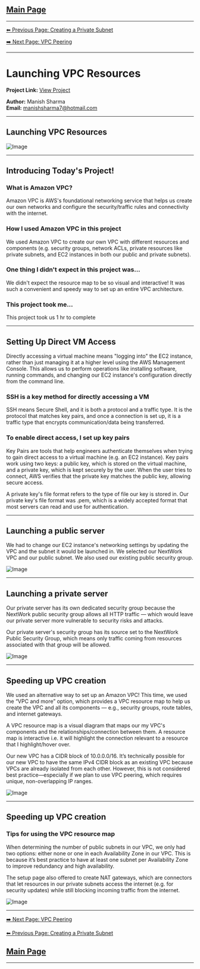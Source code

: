 [Main Page](./README.md)
---

---

[⬅ Previous Page: Creating a Private Subnet](./legendary-aws-networks-private.md)

[➡️ Next Page: VPC Peering](./legendary-aws-networks-peering.md)

---

# Launching VPC Resources

**Project Link:** [View Project](http://learn.nextwork.org/projects/aws-networks-ec2)

**Author:** Manish Sharma  
**Email:** manishsharma7@hotmail.com

---

## Launching VPC Resources

![Image](http://learn.nextwork.org/elated_cyan_peaceful_duck/uploads/aws-networks-ec2_8ee57662)

---

## Introducing Today's Project!

### What is Amazon VPC?

Amazon VPC is AWS's foundational networking service that helps us create our own networks and configure the security/traffic rules and connectivity with the internet.

### How I used Amazon VPC in this project

We used Amazon VPC to create our own VPC with different resources and components (e.g. security groups, network ACLs, private resources like private subnets, and EC2 instances in both our public and private subnets).

### One thing I didn't expect in this project was...

We didn't expect the resource map to be so visual and interactive! It was such a convenient and speedy way to set up an entire VPC architecture.

### This project took me...

This project took us 1 hr to complete

---

## Setting Up Direct VM Access

Directly accessing a virtual machine means "logging into" the EC2 instance, rather than just managing it at a higher level using the AWS Management Console. This allows us to perform operations like installing software, running commands, and changing our EC2 instance's configuration directly from the command line.

### SSH is a key method for directly accessing a VM

SSH means Secure Shell, and it is both a protocol and a traffic type. It is the protocol that matches key pairs, and once a connection is set up, it is a traffic type that encrypts communication/data being transferred.

### To enable direct access, I set up key pairs

Key Pairs are tools that help engineers authenticate themselves when trying to gain direct access to a virtual machine (e.g. an EC2 instance). Key pairs work using two keys: a public key, which is stored on the virtual machine, and a private key, which is kept securely by the user. When the user tries to connect, AWS verifies that the private key matches the public key, allowing secure access.

A private key's file format refers to the type of file our key is stored in. Our private key's file format was .pem, which is a widely accepted format that most servers can read and use for authentication.

---

## Launching a public server

We had to change our EC2 instance's networking settings by updating the VPC and the subnet it would be launched in. We selected our NextWork VPC and our public subnet. We also used our existing public security group.

![Image](http://learn.nextwork.org/elated_cyan_peaceful_duck/uploads/aws-networks-ec2_88727bef)

---

## Launching a private server

Our private server has its own dedicated security group because the NextWork public security group allows all HTTP traffic — which would leave our private server more vulnerable to security risks and attacks.

Our private server's security group has its source set to the NextWork Public Security Group, which means only traffic coming from resources associated with that group will be allowed.

![Image](http://learn.nextwork.org/elated_cyan_peaceful_duck/uploads/aws-networks-ec2_4a9e8014)

---

## Speeding up VPC creation

We used an alternative way to set up an Amazon VPC! This time, we used the “VPC and more” option, which provides a VPC resource map to help us create the VPC and all its components — e.g., security groups, route tables, and internet gateways.

A VPC resource map is a visual diagram that maps our my VPC's components and the relationships/connection between them. A resource map is interactive i.e. it will highlight the connection relevant to a resource that I highlight/hover over.

Our new VPC has a CIDR block of 10.0.0.0/16. It’s technically possible for our new VPC to have the same IPv4 CIDR block as an existing VPC because VPCs are already isolated from each other. However, this is not considered best practice—especially if we plan to use VPC peering, which requires unique, non-overlapping IP ranges.

![Image](http://learn.nextwork.org/elated_cyan_peaceful_duck/uploads/aws-networks-ec2_1cbb1b88)

---

## Speeding up VPC creation

### Tips for using the VPC resource map

When determining the number of public subnets in our VPC, we only had two options: either none or one in each Availability Zone in our VPC. This is because it’s best practice to have at least one subnet per Availability Zone to improve redundancy and high availability.

The setup page also offered to create NAT gateways, which are connectors that let resources in our private subnets access the internet (e.g. for security updates) while still blocking incoming traffic from the internet.

![Image](http://learn.nextwork.org/elated_cyan_peaceful_duck/uploads/aws-networks-ec2_8ee57662)

---

[➡️ Next Page: VPC Peering](./legendary-aws-networks-peering.md)

[⬅ Previous Page: Creating a Private Subnet](./legendary-aws-networks-private.md)


[Main Page](./README.md)
---

---
